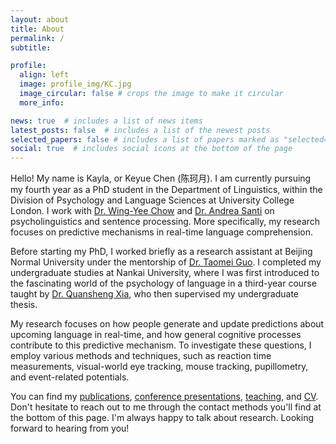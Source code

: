 ```yaml
---
layout: about
title: About
permalink: /
subtitle: 

profile:
  align: left
  image: profile_img/KC.jpg
  image_circular: false # crops the image to make it circular
  more_info: 

news: true  # includes a list of news items
latest_posts: false  # includes a list of the newest posts
selected_papers: false # includes a list of papers marked as "selected={true}"
social: true  # includes social icons at the bottom of the page
---
```


Hello! My name is Kayla, or Keyue Chen (陈珂月). I am currently pursuing my fourth year as a PhD student in the Department of Linguistics, within the Division of Psychology and Language Sciences at University College London. I work with [Dr. Wing-Yee Chow](https://www.ucl.ac.uk/~ucjtwyc/Home.html) and [Dr. Andrea Santi](https://profiles.ucl.ac.uk/34103-andrea-santi/about) on psycholinguistics and sentence processing. More specifically, my research focuses on predictive mechanisms in real-time language comprehension. 

Before starting my PhD, I worked briefly as a research assistant at Beijing Normal University under the mentorship of [Dr. Taomei Guo](https://brain.bnu.edu.cn/English/Faculty/CurrentFaculty/Gzz/d7ea1219c8074270bba5c736af040ba7.htm). I completed my undergraduate studies at Nankai University, where I was first introduced to the fascinating world of the psychology of language in a third-year course taught by [Dr. Quansheng Xia](https://hyxy.nankai.edu.cn/info/1253/2778.htm), who then supervised my undergraduate thesis. 

My research focuses on how people generate and update predictions about upcoming language in real-time, and how general cognitive processes contribute to this predictive mechanism. To investigate these questions, I employ various methods and techniques, such as reaction time measurements, visual-world eye tracking, mouse tracking, pupillometry, and event-related potentials.

You can find my [publications](https://keyue-c.github.io/publications/), [conference presentations](https://keyue-c.github.io/conference/), [teaching](https://keyue-c.github.io/teaching/), and [CV](https://keyue-c.github.io/cv/). Don't hesitate to reach out to me through the contact methods you'll find at the bottom of this page. I'm always happy to talk about research. Looking forward to hearing from you! 